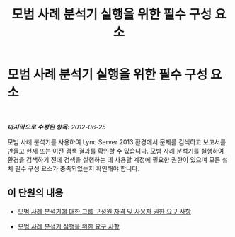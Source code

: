 ﻿---
title: 모범 사례 분석기 실행을 위한 필수 구성 요소
TOCTitle: 모범 사례 분석기 실행을 위한 필수 구성 요소
ms:assetid: 0521c48b-3e99-449f-a8b9-33fd34ce3bea
ms:mtpsurl: https://technet.microsoft.com/ko-kr/library/Gg591341(v=OCS.15)
ms:contentKeyID: 49302674
ms.date: 08/10/2015
mtps_version: v=OCS.15
ms.translationtype: HT
---

# 모범 사례 분석기 실행을 위한 필수 구성 요소

 

_**마지막으로 수정된 항목:** 2012-06-25_

모범 사례 분석기를 사용하여 Lync Server 2013 환경에서 문제를 검색하고 보고서를 만들고 현재 또는 이전 검색 결과를 확인할 수 있습니다. 모범 사례 분석기를 실행하여 환경을 검색하기 전에 검색을 실행하는 데 사용할 계정에 필요한 권한이 있으며 모든 설치 필수 구성 요소가 충족되었는지 확인해야 합니다.

## 이 단원의 내용

  - [모범 사례 분석기에 대한 그룹 구성원 자격 및 사용자 권한 요구 사항](lync-server-2013-group-memberships-and-user-rights-requirements-for-best-practices-analyzer.md)

  - [모범 사례 분석기 실행을 위한 요구 사항](lync-server-2013-requirements-for-running-best-practices-analyzer.md)


